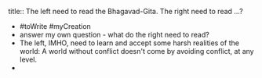 title:: The left need to read the Bhagavad-Gita. The right need to read ...?
- #toWrite #myCreation
- answer my own question - what do the right need to read?
- The left, IMHO, need to learn and accept some harsh realities of the world: A world without conflict doesn't come by avoiding conflict, at any level.
-